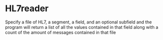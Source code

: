 # HL7reader
Specify a file of HL7, a segment, a field, and an optional subfield and the program will return a list of all the values contained in that field along with a count of the amount of messages contained in that file
